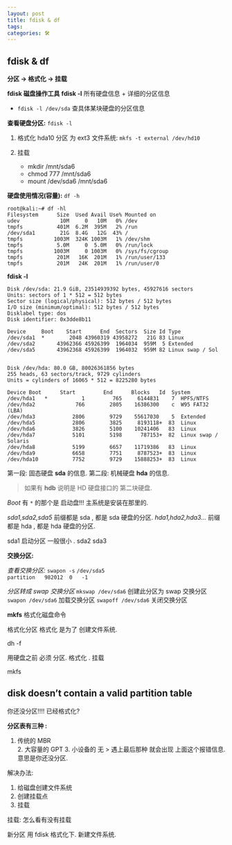 ```yaml
---
layout: post
title: fdisk & df 
tags: 
categories: 🛠
---
```


## fdisk & df 
**分区 → 格式化 → 挂载**

**fdisk 磁盘操作工具**
**fdisk -l** 所有硬盘信息 + 详细的分区信息

- `fdisk -l /dev/sda`
	查具体某块硬盘的分区信息



**查看硬盘分区:**           `fdisk -l`

1. 格式化 hda10 分区 为 ext3 文件系统:
`mkfs -t external /dev/hd10`

2. 挂载
	- mkdir /mnt/sda6
	- chmod 777 /mnt/sda6
	- mount /dev/sda6 /mnt/sda6



**硬盘使用情况(容量):**     `df -h`


	root@kali:~# df -hl
	Filesystem      Size  Used Avail Use% Mounted on
	udev             10M     0   10M   0% /dev
	tmpfs           401M  6.2M  395M   2% /run
	/dev/sda1        21G  8.4G   12G  43% /
	tmpfs          1003M  324K 1003M   1% /dev/shm
	tmpfs           5.0M     0  5.0M   0% /run/lock
	tmpfs          1003M     0 1003M   0% /sys/fs/cgroup
	tmpfs           201M   16K  201M   1% /run/user/133
	tmpfs           201M   24K  201M   1% /run/user/0








**fdisk -l**

	Disk /dev/sda: 21.9 GiB, 23514939392 bytes, 45927616 sectors
	Units: sectors of 1 * 512 = 512 bytes
	Sector size (logical/physical): 512 bytes / 512 bytes
	I/O size (minimum/optimal): 512 bytes / 512 bytes
	Disklabel type: dos
	Disk identifier: 0x3dde8b11
	
	Device     Boot    Start      End  Sectors  Size Id Type
	/dev/sda1  *        2048 43960319 43958272   21G 83 Linux
	/dev/sda2       43962366 45926399  1964034  959M  5 Extended
	/dev/sda5       43962368 45926399  1964032  959M 82 Linux swap / Sol
	
	
	Disk /dev/hda: 80.0 GB, 80026361856 bytes
	255 heads, 63 sectors/track, 9729 cylinders
	Units = cylinders of 16065 * 512 = 8225280 bytes
	 
	Device Boot      Start         End      Blocks   Id  System
	/dev/hda1   *           1         765     6144831    7  HPFS/NTFS
	/dev/hda2             766        2805    16386300    c  W95 FAT32 (LBA)
	/dev/hda3            2806        9729    55617030    5  Extended
	/dev/hda5            2806        3825     8193118+  83  Linux
	/dev/hda6            3826        5100    10241406   83  Linux
	/dev/hda7            5101        5198      787153+  82  Linux swap / Solaris
	/dev/hda8            5199        6657    11719386   83  Linux
	/dev/hda9            6658        7751     8787523+  83  Linux
	/dev/hda10           7752        9729    15888253+  83  Linux

第一段: 固态硬盘 **sda** 的信息.
第二段: 机械硬盘 **hda** 的信息.
> 如果有 **hdb** 说明是 HD 硬盘接口的 第二块硬盘.


*Boot*  有 `*` 的那个是 启动盘!!!  主系统是安装在那里的.

*sda1,sda2,sda5*  前缀都是 sda , 都是 sda 硬盘的分区.
*hda1,hda2,hda3…* 前缀都是 hda , 都是 hda 硬盘的分区.


sda1 启动分区  一般很小 . 
sda2
sda3











**交换分区:**

*查看交换分区:* `swapon -s`
`/dev/sda5                              	partition	982012	0	-1`


*分区转成 swap 交换分区*
`mkswap /dev/sda6`  创建此分区为 swap 交换分区
`swapon /dev/sda6`  加载交换分区
`swapoff /dev/sda6` 关闭交换分区











**mkfs** 格式化磁盘命令







格式化分区
格式化 是为了 创建文件系统.




dh -f



用硬盘之前  必须 分区. 格式化 . 挂载



mkfs




## disk doesn’t contain a valid partition table
你还没分区!!!! 已经格式化?

**分区表有三种 :** 
1. 传统的 MBR  
	2. 大容量的 GPT 
		3. 小设备的 无
			> 遇上最后那种 就会出现  上面这个报错信息. 意思是你还没分区.

解决办法:

1. 给磁盘创建文件系统
2. 创建挂载点
3. 挂载





挂载: 怎么看有没有挂载


新分区 用  fdisk 格式化下. 新建文件系统.




